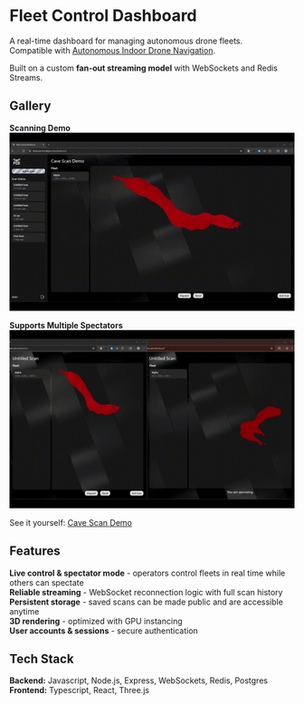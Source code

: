# Fleet Control Dashboard

A real-time dashboard for managing autonomous drone fleets.  
Compatible with [Autonomous Indoor Drone Navigation](https://github.com/coskyler/Autonomous-Indoor-Drone-Navigation).

Built on a custom **fan-out streaming model** with WebSockets and Redis Streams.

## Gallery
**Scanning Demo**  
![Scanning Demo](media/FCDDemo.gif)  

**Supports Multiple Spectators**  
![Spectating Demo](media/FCDSpectateDemo.gif)  

See it yourself: [Cave Scan Demo](https://fleetcontrol.coskyler.com/scans/8)

## Features
**Live control & spectator mode** - operators control fleets in real time while others can spectate<br>
**Reliable streaming** - WebSocket reconnection logic with full scan history<br>
**Persistent storage** - saved scans can be made public and are accessible anytime<br>
**3D rendering** - optimized with GPU instancing<br>
**User accounts & sessions** - secure authentication

## Tech Stack
**Backend:** Javascript, Node.js, Express, WebSockets, Redis, Postgres<br>
**Frontend:** Typescript, React, Three.js